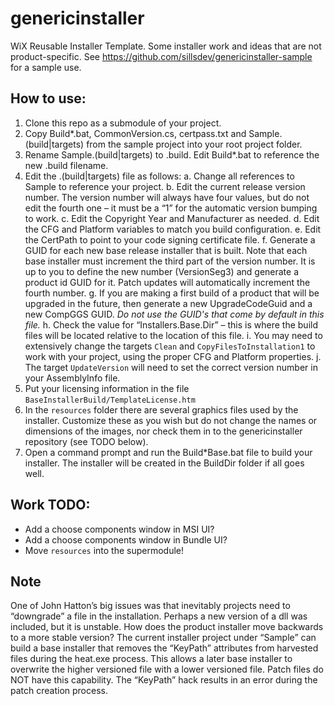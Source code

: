 # genericinstaller

WiX Reusable Installer Template.
Some installer work and ideas that are not product-specific.
See https://github.com/sillsdev/genericinstaller-sample for a sample use.

## How to use:
1)	Clone this repo as a submodule of your project.
2)	Copy Build*.bat, CommonVersion.cs, certpass.txt and Sample.(build|targets) from the sample project into your root project folder.
3)	Rename Sample.(build|targets) to <ProjectName>.build. Edit Build*.bat to reference the new <ProjectName>.build filename.
4)	Edit the <ProjectName>.(build|targets) file as follows:
	a.	Change all references to Sample to reference your project.
	b.	Edit the current release version number. The version number will always have four values, but do not edit the fourth one – it must be a “1” for the automatic version bumping to work.
	c.	Edit the Copyright Year and Manufacturer as needed.
	d.	Edit the CFG and Platform variables to match you build configuration.
	e.	Edit the CertPath to point to your code signing certificate file.
	f.	Generate a GUID for each new base release installer that is built. Note that each base installer must increment the third part of the version number. It is up to you to define the new number (VersionSeg3) and generate a product id GUID for it. Patch updates will automatically increment the fourth number.
	g.	If you are making a first build of a product that will be upgraded in the future, then generate a new UpgradeCodeGuid and a new CompGGS GUID. *Do not use the GUID's that come by default in this file.*
	h.	Check the value for “Installers.Base.Dir” – this is where the build files will be located relative to the location of this file.
	i.	You may need to extensively change the targets `Clean` and `CopyFilesToInstallation1` to work with your project, using the proper CFG and Platform properties.
	j.	The target `UpdateVersion` will need to set the correct version number in your AssemblyInfo file.
5)	Put your licensing information in the file `BaseInstallerBuild/TemplateLicense.htm`
6)	In the `resources` folder there are several graphics files used by the installer. Customize these as you wish but do not change the names or dimensions of the images, nor check them in to the genericinstaller repository (see TODO below).
7)	Open a command prompt and run the Build*Base.bat file to build your installer. The installer will be created in the BuildDir folder if all goes well.

## Work TODO:
 - Add a choose components window in MSI UI?
 - Add a choose components window in Bundle UI?
 - Move `resources` into the supermodule!

## Note
One of John Hatton’s big issues was that inevitably projects need to “downgrade” a file in the installation. Perhaps a new version of a dll was included, but it is unstable. How does the product installer move backwards to a more stable version? The current installer project under “Sample” can build a base installer that removes the “KeyPath” attributes from harvested files during the heat.exe process. This allows a later base installer to overwrite the higher versioned file with a lower versioned file. Patch files do NOT have this capability. The “KeyPath” hack results in an error during the patch creation process.
